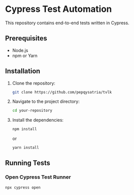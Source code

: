# Cypress Test Automation

This repository contains end-to-end tests written in Cypress.

## Prerequisites

- Node.js
- npm or Yarn

## Installation

1. Clone the repository:
    ```bash
    git clone https://github.com/pepqysatria/tvlk
    ```

2. Navigate to the project directory:
    ```bash
    cd your-repository
    ```

3. Install the dependencies:
    ```bash
    npm install
    ```
    or
    ```bash
    yarn install
    ```

## Running Tests

### Open Cypress Test Runner
```bash
npx cypress open
